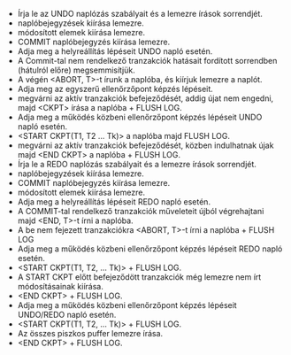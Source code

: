 - Írja le az UNDO naplózás szabályait és a lemezre írások sorrendjét.
 - naplóbejegyzések kiírása lemezre.
 - módosított elemek kiírása lemezre.
 - COMMIT naplóbejegyzés kiírása lemezre.
- Adja meg a helyreállítás lépéseit UNDO napló esetén.
 - A Commit-tal nem rendelkező tranzakciók hatásait fordított sorrendben (hátulról előre) megsemmisítjük.
 - A végén \<ABORT, T\>-t írunk a naplóba, és kiírjuk lemezre a naplót.
- Adja meg az egyszerű ellenőrzőpont képzés lépéseit.
 - megvárni az aktív tranzakciók befejeződését, addig újat nem engedni, 
  majd \<CKPT\> írása a naplóba + FLUSH LOG.
- Adja meg a működés közbeni ellenőrzőpont képzés lépéseit UNDO napló esetén.
 - \<START CKPT(T1, T2 ... Tk)\> a naplóba majd FLUSH LOG.
 - megvárni az aktív tranzakciók befejeződését, közben indulhatnak újak
  majd \<END CKPT\> a naplóba + FLUSH LOG.
- Írja le a REDO naplózás szabályait és a lemezre írások sorrendjét.
 - naplóbejegyzések kiírása lemezre.
 - COMMIT naplóbejegyzés kiírása lemezre.
 - módosított elemek kiírása lemezre.
- Adja meg a helyreállítás lépéseit REDO napló esetén.
 - A COMMIT-tal rendelkező tranzakciók műveleteit újból végrehajtani majd \<END, T\>-t írni a naplóba.
 - A be nem fejezett tranzakciókra \<ABORT, T\>-t írni a naplóba + FLUSH LOG
- Adja meg a működés közbeni ellenőrzőpont képzés lépéseit REDO napló esetén.
 - \<START CKPT(T1, T2, ... Tk)\> + FLUSH LOG.
 - A START CKPT előtt befejeződött tranzakciók még lemezre nem írt módosításainak kiírása.
 - \<END CKPT\> + FLUSH LOG.
- Adja meg a működés közbeni ellenőrzőpont képzés lépéseit UNDO/REDO napló esetén.
 - \<START CKPT(T1, T2, ... Tk)\> + FLUSH LOG.
 - Az összes piszkos puffer lemezre írása.
 - \<END CKPT\> + FLUSH LOG.
